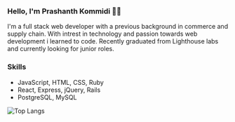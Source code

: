 ### Hello, I'm Prashanth Kommidi 👋🏼

I'm a full stack web developer with a previous background in commerce and supply chain.
With intrest in technology and passion towards web development i learned to code.
Recently graduated from Lighthouse labs and currently looking for junior roles.

### Skills
* JavaScript, HTML, CSS, Ruby
* React, Express, jQuery, Rails
* PostgreSQL, MySQL

![Top Langs](https://github-readme-stats.vercel.app/api/top-langs/?username=prashanthk02&layout=compact&theme=onedark)

